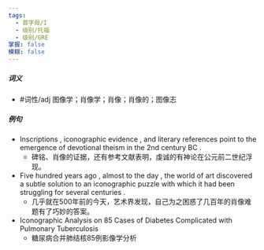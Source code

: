 ```yaml
---
tags:
  - 首字母/I
  - 级别/托福
  - 级别/GRE
掌握: false
模糊: false
---
```

##### 词义
- #词性/adj  图像学；肖像学；肖像；肖像的；图像志
##### 例句
- Inscriptions , iconographic evidence , and literary references point to the emergence of devotional theism in the 2nd century BC .
	- 碑铭、肖像的证据，还有参考文献表明，虔诚的有神论在公元前二世纪浮现。
- Five hundred years ago , almost to the day , the world of art discovered a subtle solution to an iconographic puzzle with which it had been struggling for several centuries .
	- 几乎就在500年前的今天，艺术界发现，自己为之困惑了几百年的肖像难题有了巧妙的答案。
- Iconographic Analysis on 85 Cases of Diabetes Complicated with Pulmonary Tuberculosis
	- 糖尿病合并肺结核85例影像学分析
